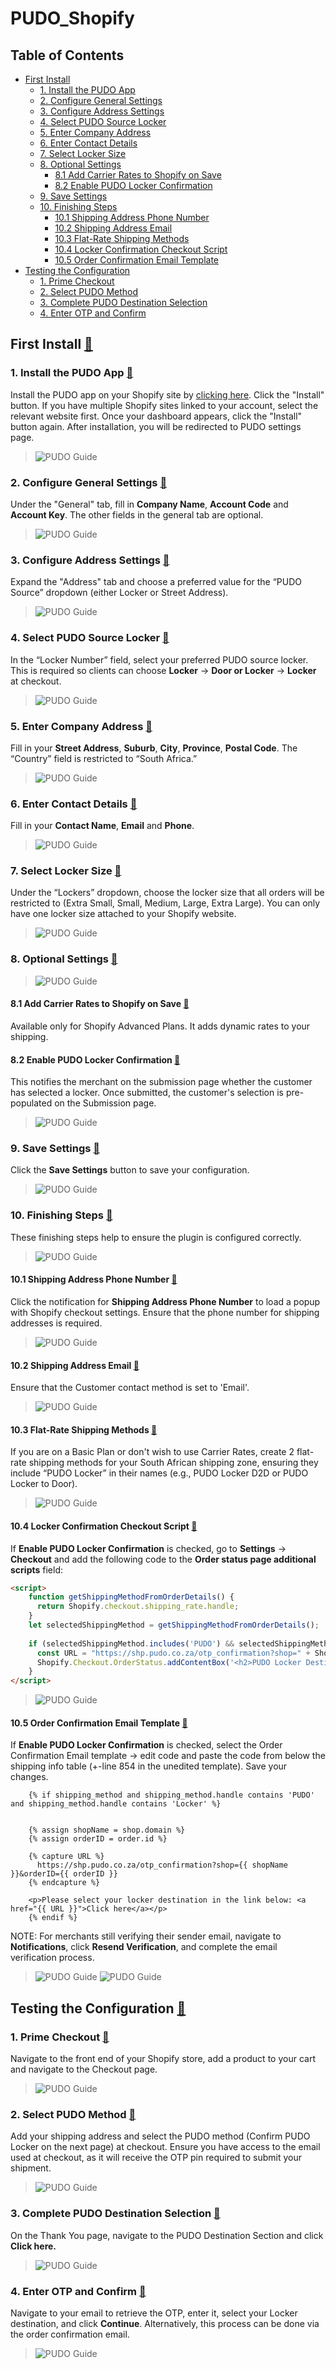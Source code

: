 # PUDO_Shopify

## Table of Contents
<!--ts-->
* [First Install](#first-install-)
    * [1. Install the PUDO App](#1-install-the-pudo-app-)
    * [2. Configure General Settings](#2-configure-general-settings-)
    * [3. Configure Address Settings](#3-configure-address-settings-)
    * [4. Select PUDO Source Locker](#4-select-pudo-source-locker-)
    * [5. Enter Company Address](#5-enter-company-address-)
    * [6. Enter Contact Details](#6-enter-contact-details-)
    * [7. Select Locker Size](#7-select-locker-size-)
    * [8. Optional Settings](#8-optional-settings-)
      * [8.1 Add Carrier Rates to Shopify on Save](#81-add-carrier-rates-to-shopify-on-save-)
      * [8.2 Enable PUDO Locker Confirmation](#82-enable-pudo-locker-confirmation-)
    * [9. Save Settings](#9-save-settings-)
    * [10. Finishing Steps](#10-finishing-steps-)
      * [10.1 Shipping Address Phone Number](#101-shipping-address-phone-number-)
      * [10.2 Shipping Address Email](#102-shipping-address-email-)
      * [10.3 Flat-Rate Shipping Methods](#103-flat-rate-shipping-methods-)
      * [10.4 Locker Confirmation Checkout Script](#104-locker-confirmation-checkout-script-)
      * [10.5 Order Confirmation Email Template](#105-order-confirmation-email-template-)
* [Testing the Configuration](#testing-the-configuration-)
    * [1. Prime Checkout](#1-prime-checkout-)
    * [2. Select PUDO Method](#2-select-pudo-method-)
    * [3. Complete PUDO Destination Selection](#3-complete-pudo-destination-selection-)
    * [4. Enter OTP and Confirm](#4-enter-otp-and-confirm-)
<!--te-->

## First Install [🔼](#table-of-contents)

### 1. Install the PUDO App [🔼](#table-of-contents)

Install the PUDO app on your Shopify site by [clicking here](https://apps.shopify.com/pudo-1). Click the "Install" button. If you have multiple Shopify sites linked to your account, select the relevant website first. Once your dashboard appears, click the "Install" button again. After installation, you will be redirected to PUDO settings page.

> ![PUDO Guide](../main/assets/pudo/1-install-the-pudo-app.png)


### 2. Configure General Settings [🔼](#table-of-contents)

Under the "General" tab, fill in **Company Name**, **Account Code** and **Account Key**. The other fields in the general tab are optional.

> ![PUDO Guide](../main/assets/pudo/2-configure-general-settings.png)

### 3. Configure Address Settings [🔼](#table-of-contents)

Expand the "Address" tab and choose a preferred value for the “PUDO Source” dropdown (either Locker or Street Address).

> ![PUDO Guide](../main/assets/pudo/3-configure-address-settings.png)

### 4. Select PUDO Source Locker [🔼](#table-of-contents)

In the “Locker Number” field, select your preferred PUDO source locker. This is required so clients can choose **Locker** -> **Door or Locker** -> **Locker** at checkout.

> ![PUDO Guide](../main/assets/pudo/4-select-pudo-source-locker.png)

### 5. Enter Company Address [🔼](#table-of-contents)

Fill in your **Street Address**, **Suburb**, **City**, **Province**, **Postal Code**. The “Country” field is restricted to “South Africa.”

> ![PUDO Guide](../main/assets/pudo/5-enter-company-address.png)

### 6. Enter Contact Details [🔼](#table-of-contents)

Fill in your **Contact Name**, **Email** and **Phone**.

> ![PUDO Guide](../main/assets/pudo/6-enter-contact-details.png)

### 7. Select Locker Size [🔼](#table-of-contents)

Under the “Lockers” dropdown, choose the locker size that all orders will be restricted to (Extra Small, Small, Medium, Large, Extra Large). You can only have one locker size attached to your Shopify website.

> ![PUDO Guide](../main/assets/pudo/7-select-locker-size.png)

### 8. Optional Settings [🔼](#table-of-contents)

> ![PUDO Guide](../main/assets/pudo/8-optimal-settings.png)

#### 8.1 Add Carrier Rates to Shopify on Save [🔼](#table-of-contents)

Available only for Shopify Advanced Plans. It adds dynamic rates to your shipping.

#### 8.2 Enable PUDO Locker Confirmation [🔼](#table-of-contents)

This notifies the merchant on the submission page whether the customer has selected a locker. Once submitted, the customer's selection is pre-populated on the Submission page.

> ![PUDO Guide](../main/assets/pudo/8-2-enable-pudo-locker-confirmation.png)

### 9. Save Settings [🔼](#table-of-contents)

Click the **Save Settings** button to save your configuration.

> ![PUDO Guide](../main/assets/pudo/9-save-settings.png)

### 10. Finishing Steps [🔼](#table-of-contents)

These finishing steps help to ensure the plugin is configured correctly.

> ![PUDO Guide](../main/assets/pudo/10-finishing-steps.png)

#### 10.1 Shipping Address Phone Number [🔼](#table-of-contents)

Click the notification for **Shipping Address Phone Number** to load a popup with Shopify checkout settings. Ensure that the phone number for shipping addresses is required.
    
> ![PUDO Guide](../main/assets/pudo/10-1-shipping-address-phone-number.png)

#### 10.2 Shipping Address Email [🔼](#table-of-contents)

Ensure that the Customer contact method is set to 'Email'.

> ![PUDO Guide](../main/assets/pudo/10-2-shipping-address-email.png)

#### 10.3 Flat-Rate Shipping Methods [🔼](#table-of-contents)

If you are on a Basic Plan or don't wish to use Carrier Rates, create 2 flat-rate shipping methods for your South African shipping zone, ensuring they include “PUDO Locker” in their names (e.g., PUDO Locker D2D or PUDO Locker to Door).
    
> ![PUDO Guide](../main/assets/pudo/10-3-flat-rate-shipping-methods.png)

#### 10.4 Locker Confirmation Checkout Script [🔼](#table-of-contents)

If **Enable PUDO Locker Confirmation** is checked, go to **Settings** -> **Checkout** and add the following code to the **Order status page additional scripts** field:

```html
<script>
    function getShippingMethodFromOrderDetails() {
      return Shopify.checkout.shipping_rate.handle;
    }
    let selectedShippingMethod = getShippingMethodFromOrderDetails();
    
    if (selectedShippingMethod.includes('PUDO') && selectedShippingMethod.includes('Locker')) {
      const URL = "https://shp.pudo.co.za/otp_confirmation?shop=" + Shopify.shop + "&orderID=" + Shopify.checkout.order_id;
      Shopify.Checkout.OrderStatus.addContentBox('<h2>PUDO Locker Destination</h2>', '<p>Please select your locker destination in the link below: <a href="' + URL + '">Click here</a></p>');
    }
</script>
````

> ![PUDO Guide](../main/assets/pudo/10-4-locker-confirmation-checkout-script.png)

#### 10.5 Order Confirmation Email Template [🔼](#table-of-contents)

If **Enable PUDO Locker Confirmation** is checked, select the Order Confirmation Email template -> edit code and paste the code from below the shipping info table (+-line 854 in the unedited template). Save your changes.

````
    {% if shipping_method and shipping_method.handle contains 'PUDO' and shipping_method.handle contains 'Locker' %}
    
      
    {% assign shopName = shop.domain %}
    {% assign orderID = order.id %}
    
    {% capture URL %}
      https://shp.pudo.co.za/otp_confirmation?shop={{ shopName }}&orderID={{ orderID }}
    {% endcapture %}
    
    <p>Please select your locker destination in the link below: <a href="{{ URL }}">Click here</a></p>
    {% endif %}
````

NOTE: For merchants still verifying their sender email, navigate to **Notifications**, click **Resend Verification**, and complete the email verification process.

> ![PUDO Guide](../main/assets/pudo/10-5-order-confirmation-email-template-0.png)
> ![PUDO Guide](../main/assets/pudo/10-5-order-confirmation-email-template.png)

## Testing the Configuration [🔼](#table-of-contents)

### 1. Prime Checkout [🔼](#table-of-contents)

Navigate to the front end of your Shopify store, add a product to your cart and navigate to the Checkout page.

> ![PUDO Guide](../main/assets/pudo/1-prime-checkout.png)

### 2. Select PUDO Method [🔼](#table-of-contents)

Add your shipping address and select the PUDO method (Confirm PUDO Locker on the next page) at checkout. Ensure you have access to the email used at checkout, as it will receive the OTP pin required to submit your shipment.

> ![PUDO Guide](../main/assets/pudo/2-select-pudo-method.png)

### 3. Complete PUDO Destination Selection [🔼](#table-of-contents)

On the Thank You page, navigate to the PUDO Destination Section and click **Click here.**

> ![PUDO Guide](../main/assets/pudo/3-complete-pudo-destination-selection.png)

### 4. Enter OTP and Confirm [🔼](#table-of-contents)

Navigate to your email to retrieve the OTP, enter it, select your Locker destination, and click **Continue**. Alternatively, this process can be done via the order confirmation email.

> ![PUDO Guide](../main/assets/pudo/4-enter-otp-and-confirmation.png)
